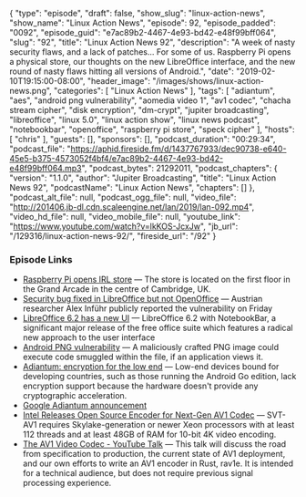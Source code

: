 {
  "type": "episode",
  "draft": false,
  "show_slug": "linux-action-news",
  "show_name": "Linux Action News",
  "episode": 92,
  "episode_padded": "0092",
  "episode_guid": "e7ac89b2-4467-4e93-bd42-e48f99bff064",
  "slug": "92",
  "title": "Linux Action News 92",
  "description": "A week of nasty security flaws, and a lack of patches... For some of us. Raspberry Pi opens a physical store, our thoughts on the new LibreOffice interface, and the new round of nasty flaws hitting all versions of Android.",
  "date": "2019-02-10T19:15:00-08:00",
  "header_image": "/images/shows/linux-action-news.png",
  "categories": [
    "Linux Action News"
  ],
  "tags": [
    "adiantum",
    "aes",
    "android png vulnerability",
    "aomedia video 1",
    "av1 codec",
    "chacha stream cipher",
    "disk encryption",
    "dm-crypt",
    "jupiter broadcasting",
    "libreoffice",
    "linux 5.0",
    "linux action show",
    "linux news podcast",
    "notebookbar",
    "openoffice",
    "raspberry pi store",
    "speck cipher"
  ],
  "hosts": [
    "chris"
  ],
  "guests": [],
  "sponsors": [],
  "podcast_duration": "00:29:34",
  "podcast_file": "https://aphid.fireside.fm/d/1437767933/dec90738-e640-45e5-b375-4573052f4bf4/e7ac89b2-4467-4e93-bd42-e48f99bff064.mp3",
  "podcast_bytes": 21292011,
  "podcast_chapters": {
    "version": "1.1.0",
    "author": "Jupiter Broadcasting",
    "title": "Linux Action News 92",
    "podcastName": "Linux Action News",
    "chapters": []
  },
  "podcast_alt_file": null,
  "podcast_ogg_file": null,
  "video_file": "http://201406.jb-dl.cdn.scaleengine.net/lan/2019/lan-092.mp4",
  "video_hd_file": null,
  "video_mobile_file": null,
  "youtube_link": "https://www.youtube.com/watch?v=lkKOS-JcxJw",
  "jb_url": "/129316/linux-action-news-92/",
  "fireside_url": "/92"
}


### Episode Links

  * [Raspberry Pi opens IRL store](https://www.raspberrypi.org/raspberry-pi-store/ "Raspberry Pi opens IRL store") — The store is located on the first floor in the Grand Arcade in the centre of Cambridge, UK.
  * [Security bug fixed in LibreOffice but not OpenOffice](https://arstechnica.com/information-technology/2019/02/path-traversal-bug-is-fixed-in-libreoffice-but-not-in-apache-openoffice/ "Security bug fixed in LibreOffice but not OpenOffice") — Austrian researcher Alex Inführ publicly reported the vulnerability on Friday
  * [LibreOffice 6.2 has a new UI](https://blog.documentfoundation.org/blog/2019/02/07/libreoffice-6-2/ "LibreOffice 6.2 has a new UI") — LibreOffice 6.2 with NotebookBar, a significant major release of the free office suite which features a radical new approach to the user interface
  * [Android PNG vulnerability](https://www.theregister.co.uk/2019/02/07/android_january_patches/ "Android PNG vulnerability") — A maliciously crafted PNG image could execute code smuggled within the file, if an application views it.
  * [Adiantum: encryption for the low end](https://lwn.net/Articles/776721/ "Adiantum: encryption for the low end") — Low-end devices bound for developing countries, such as those running the Android Go edition, lack encryption support because the hardware doesn't provide any cryptographic acceleration.
  * [Google Adiantum announcement](https://security.googleblog.com/2019/02/introducing-adiantum-encryption-for.html "Google Adiantum announcement")
  * [Intel Releases Open Source Encoder for Next-Gen AV1 Codec](https://www.tomshardware.com/news/intel-svt-av1-open-source-encoder,38551.html "Intel Releases Open Source Encoder for Next-Gen AV1 Codec") — SVT-AV1 requires Skylake-generation or newer Xeon processors with at least 112 threads and at least 48GB of RAM for 10-bit 4K video encoding.
  * [The AV1 Video Codec - YouTube Talk](https://www.youtube.com/watch?v=qubPzBcYCTw "The AV1 Video Codec - YouTube Talk") — This talk will discuss the road from specification to production, the current state of AV1 deployment, and our own efforts to write an AV1 encoder in Rust, rav1e. It is intended for a technical audience, but does not require previous signal processing experience.


